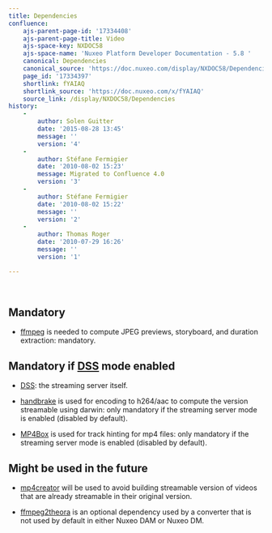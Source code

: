 ```yaml
---
title: Dependencies
confluence:
    ajs-parent-page-id: '17334408'
    ajs-parent-page-title: Video
    ajs-space-key: NXDOC58
    ajs-space-name: 'Nuxeo Platform Developer Documentation - 5.8 '
    canonical: Dependencies
    canonical_source: 'https://doc.nuxeo.com/display/NXDOC58/Dependencies'
    page_id: '17334397'
    shortlink: fYAIAQ
    shortlink_source: 'https://doc.nuxeo.com/x/fYAIAQ'
    source_link: /display/NXDOC58/Dependencies
history:
    - 
        author: Solen Guitter
        date: '2015-08-28 13:45'
        message: ''
        version: '4'
    - 
        author: Stéfane Fermigier
        date: '2010-08-02 15:23'
        message: Migrated to Confluence 4.0
        version: '3'
    - 
        author: Stéfane Fermigier
        date: '2010-08-02 15:22'
        message: ''
        version: '2'
    - 
        author: Thomas Roger
        date: '2010-07-29 16:26'
        message: ''
        version: '1'

---
```

&nbsp;

## Mandatory

*   [ffmpeg](http://ffmpeg.org) is needed to compute JPEG previews, storyboard, and duration extraction: mandatory.

## Mandatory if [DSS](http://dss.macosforge.org) mode enabled

*   [DSS](http://dss.macosforge.org): the streaming server itself.

*   [handbrake](http://handbrake.fr/) is used for encoding to h264/aac to compute the version streamable&nbsp;using darwin: only mandatory if the streaming server mode is enabled (disabled&nbsp;by default).

*   [MP4Box](http://gpac.sf.net) is used for track hinting for mp4 files: only mandatory if the streaming&nbsp;server mode is enabled (disabled by default).

## Might be used in the future

*   [mp4creator](http://mpeg4ip.sf.net) will be used to avoid building streamable version of videos that&nbsp;are already streamable in their original version.

*   [ffmpeg2theora](http://v2v.cc/~j/ffmpeg2theora/) is an optional dependency used by a converter that is not used&nbsp;by default in either Nuxeo DAM or Nuxeo DM.